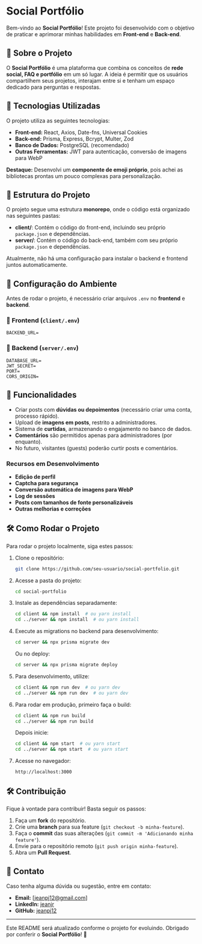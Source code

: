 # Social Portfólio

Bem-vindo ao **Social Portfólio**! Este projeto foi desenvolvido com o objetivo de praticar e aprimorar minhas habilidades em **Front-end** e **Back-end**.

## 🎡 Sobre o Projeto
O **Social Portfólio** é uma plataforma que combina os conceitos de **rede social, FAQ e portfólio** em um só lugar. A ideia é permitir que os usuários compartilhem seus projetos, interajam entre si e tenham um espaço dedicado para perguntas e respostas.

## 💪 Tecnologias Utilizadas
O projeto utiliza as seguintes tecnologias:
- **Front-end:** React, Axios, Date-fns, Universal Cookies
- **Back-end:** Prisma, Express, Bcrypt, Multer, Zod
- **Banco de Dados:** PostgreSQL (recomendado)
- **Outras Ferramentas:** JWT para autenticação, conversão de imagens para WebP

**Destaque:** Desenvolvi um **componente de emoji próprio**, pois achei as bibliotecas prontas um pouco complexas para personalização.

## 🎨 Estrutura do Projeto
O projeto segue uma estrutura **monorepo**, onde o código está organizado nas seguintes pastas:
- **client/**: Contém o código do front-end, incluindo seu próprio `package.json` e dependências.
- **server/**: Contém o código do back-end, também com seu próprio `package.json` e dependências.

Atualmente, não há uma configuração para instalar o backend e frontend juntos automaticamente.

## 📂 Configuração do Ambiente
Antes de rodar o projeto, é necessário criar arquivos `.env` no **frontend** e **backend**.

### 📌 Frontend (`client/.env`)
```
BACKEND_URL=
```

### 📌 Backend (`server/.env`)
```
DATABASE_URL=
JWT_SECRET=
PORT=
CORS_ORIGIN=
```

## 🎉 Funcionalidades
- Criar posts com **dúvidas ou depoimentos** (necessário criar uma conta, processo rápido).
- Upload de **imagens em posts**, restrito a administradores.
- Sistema de **curtidas**, armazenando o engajamento no banco de dados.
- **Comentários** são permitidos apenas para administradores (por enquanto).
- No futuro, visitantes (guests) poderão curtir posts e comentários.

### Recursos em Desenvolvimento
- **Edição de perfil**
- **Captcha para segurança**
- **Conversão automática de imagens para WebP**
- **Log de sessões**
- **Posts com tamanhos de fonte personalizáveis**
- **Outras melhorias e correções**

## 🛠 Como Rodar o Projeto
Para rodar o projeto localmente, siga estes passos:

1. Clone o repositório:
   ```bash
   git clone https://github.com/seu-usuario/social-portfolio.git
   ```
2. Acesse a pasta do projeto:
   ```bash
   cd social-portfolio
   ```
3. Instale as dependências separadamente:
   ```bash
   cd client && npm install  # ou yarn install
   cd ../server && npm install  # ou yarn install
   ```
4. Execute as migrations no backend para desenvolvimento:
   ```bash
   cd server && npx prisma migrate dev
   ```
   Ou no deploy:
   ```bash
   cd server && npx prisma migrate deploy
   ```
5. Para desenvolvimento, utilize:
   ```bash
   cd client && npm run dev  # ou yarn dev
   cd ../server && npm run dev  # ou yarn dev
   ```
6. Para rodar em produção, primeiro faça o build:
   ```bash
   cd client && npm run build
   cd ../server && npm run build
   ```
   Depois inicie:
   ```bash
   cd client && npm start  # ou yarn start
   cd ../server && npm start  # ou yarn start
   ```
7. Acesse no navegador:
   ```
   http://localhost:3000
   ```

## 🛠 Contribuição
Fique à vontade para contribuir! Basta seguir os passos:
1. Faça um **fork** do repositório.
2. Crie uma **branch** para sua feature (`git checkout -b minha-feature`).
3. Faça o **commit** das suas alterações (`git commit -m 'Adicionando minha feature'`).
4. Envie para o repositório remoto (`git push origin minha-feature`).
5. Abra um **Pull Request**.

## 🌟 Contato
Caso tenha alguma dúvida ou sugestão, entre em contato:
- **Email:** [jeanpj12@gmail.com]
- **LinkedIn:** [jeanjr](https://www.linkedin.com/in/jeanjr/)
- **GitHub:** [jeanpj12](https://github.com/jeanpj12)

---

Este README será atualizado conforme o projeto for evoluindo. Obrigado por conferir o **Social Portfólio**! 🚀

